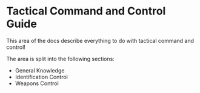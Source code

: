 # Tactical Command and Control Guide

This area of the docs describe everything to do with tactical command and control!

The area is split into the following sections:

- General Knowledge
- Identification Control
- Weapons Control


